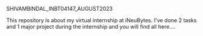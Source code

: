  SHIVAMBINDAL_INBT04147_AUGUST2023

 This repository is about my virtual internship at iNeuBytes. I've done 2 tasks and 1 major project during the internship and you will find all here....
